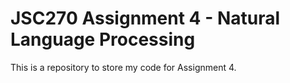 # JSC270 Assignment 4 - Natural Language Processing

This is a repository to store my code for Assignment 4.
